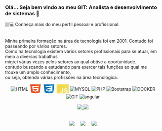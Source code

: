 ### Olá... Seja bem vindo ao meu GIT: Analista e desenvolvimento de sistemas 👋
<div text-color="#FF0000">🏽‍💻 Conheça mais do meu perfil pessoal e profissional: </div><br />
<div>
  <p align="left">
    Minha primeira formação na área de tecnologia foi em 2001. Contudo foi passeando por vários setores.<br />
    Como na tecnologia existem vários setores profissionais para se atuar, em meio a diversos trabalhos <br />
    migrei várias vezes pelos setores ao qual obtive a oportunidade.<br />
    contudo buscando e estudando para exercer tais funções ao qual me trouxe um amplo conhecimento,<br />
    ou seja, obtendo várias profissões na área tecnológica.<br />
  </p>
</div>

<div align="center">
<img align="center" alt="HTML" height="30" width="40" src="https://cdn.jsdelivr.net/gh/devicons/devicon/icons/linux/linux-original.svg" />
<img align="center" alt="HTML" height="30" width="40" src="https://raw.githubusercontent.com/devicons/devicon/master/icons/html5/html5-original.svg">
<img align="center" alt="CSS" height="30" width="40" src="https://raw.githubusercontent.com/devicons/devicon/master/icons/css3/css3-original.svg">
<img align="center" alt="JavaScript" height="30" width="40" src="https://raw.githubusercontent.com/devicons/devicon/master/icons/javascript/javascript-plain.svg">
<img align="center" alt="MYSQL" height="30" width="40" src="https://cdn.jsdelivr.net/gh/devicons/devicon/icons/mysql/mysql-original-wordmark.svg" /> <img align="center" alt="PHP" height="30" width="40" src="https://cdn.jsdelivr.net/gh/devicons/devicon/icons/php/php-original.svg" />
<img align="center" alt="Bootstrap" height="30" width="40" src="https://cdn.jsdelivr.net/gh/devicons/devicon/icons/bootstrap/bootstrap-original.svg" />
<img align="center" alt="DOCKER" height="30" width="40" src="https://cdn.jsdelivr.net/gh/devicons/devicon/icons/docker/docker-original-wordmark.svg" />
<img align="center" alt="GIT" height="30" width="40" src="https://cdn.jsdelivr.net/gh/devicons/devicon/icons/github/github-original-wordmark.svg" />
<img align="center" alt="angular" height="30" width="40" src="https://cdn.jsdelivr.net/gh/devicons/devicon/icons/angularjs/angularjs-original.svg" />
</div><br>

<div align="center">
  <a href="https://github.com/cosclerison">
  <img height="150em" src="https://github-readme-stats.vercel.app/api?username=cosclerison&show_icons=true&theme=gotham&include_all_commits=true&count_private=true"/>
  <img height="150em" src="https://github-readme-stats.vercel.app/api/top-langs/?username=cosclerison&layout=compact&langs_count=7&theme=gotham"/>
</div><br><br>
  
  <div align="center"> 
  <a href="https://www.youtube.com/@cosclerison" target="_blank"><img src="https://img.shields.io/badge/YouTube-FF0000?style=for-the-badge&logo=youtube&logoColor=white&borderRadius=20px"></a>&#160;&#160;&#160;&#160;  
  <a href="https://www.instagram.com/cosclerison/" target="_blank"><img src="https://img.shields.io/badge/-Instagram-%23E4405F?style=for-the-badge&logo=instagram&logoColor=white" target="_blank"></a>&#160;&#160;&#160;&#160;  
  <a href="https://www.linkedin.com/in/cosclerison/" target="_blank"><img src="https://img.shields.io/badge/-LinkedIn-%230077B5?style=for-the-badge&logo=linkedin&logoColor=white" target="_blank"></a>
</div>
